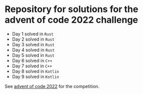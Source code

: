 # Repository for solutions for the advent of code 2022 challenge

- Day 1 solved in `Rust`
- Day 2 solved in `Rust`
- Day 3 solved in `Rust`
- Day 4 solved in `Rust`
- Day 5 solved in `Rust`
- Day 6 solved in `C++`
- Day 7 solved in `C++`
- Day 8 solved in `Kotlin`
- Day 9 solved in `Kotlin`

See [advent of code 2022](https://adventofcode.com/2022) for the competition.
